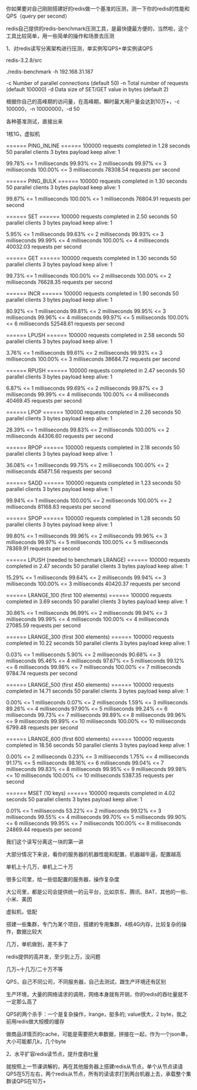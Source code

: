 你如果要对自己刚刚搭建好的redis做一个基准的压测，测一下你的redis的性能和QPS（query per second）

redis自己提供的redis-benchmark压测工具，是最快捷最方便的，当然啦，这个工具比较简单，用一些简单的操作和场景去压测

1、对redis读写分离架构进行压测，单实例写QPS+单实例读QPS

redis-3.2.8/src

./redis-benchmark -h 192.168.31.187

-c <clients>       Number of parallel connections (default 50)
-n <requests>      Total number of requests (default 100000)
-d <size>          Data size of SET/GET value in bytes (default 2)

根据你自己的高峰期的访问量，在高峰期，瞬时最大用户量会达到10万+，-c 100000，-n 10000000，-d 50

各种基准测试，直接出来

1核1G，虚拟机

====== PING_INLINE ======
  100000 requests completed in 1.28 seconds
  50 parallel clients
  3 bytes payload
  keep alive: 1

99.78% <= 1 milliseconds
99.93% <= 2 milliseconds
99.97% <= 3 milliseconds
100.00% <= 3 milliseconds
78308.54 requests per second

====== PING_BULK ======
  100000 requests completed in 1.30 seconds
  50 parallel clients
  3 bytes payload
  keep alive: 1

99.87% <= 1 milliseconds
100.00% <= 1 milliseconds
76804.91 requests per second

====== SET ======
  100000 requests completed in 2.50 seconds
  50 parallel clients
  3 bytes payload
  keep alive: 1

5.95% <= 1 milliseconds
99.63% <= 2 milliseconds
99.93% <= 3 milliseconds
99.99% <= 4 milliseconds
100.00% <= 4 milliseconds
40032.03 requests per second

====== GET ======
  100000 requests completed in 1.30 seconds
  50 parallel clients
  3 bytes payload
  keep alive: 1

99.73% <= 1 milliseconds
100.00% <= 2 milliseconds
100.00% <= 2 milliseconds
76628.35 requests per second

====== INCR ======
  100000 requests completed in 1.90 seconds
  50 parallel clients
  3 bytes payload
  keep alive: 1

80.92% <= 1 milliseconds
99.81% <= 2 milliseconds
99.95% <= 3 milliseconds
99.96% <= 4 milliseconds
99.97% <= 5 milliseconds
100.00% <= 6 milliseconds
52548.61 requests per second

====== LPUSH ======
  100000 requests completed in 2.58 seconds
  50 parallel clients
  3 bytes payload
  keep alive: 1

3.76% <= 1 milliseconds
99.61% <= 2 milliseconds
99.93% <= 3 milliseconds
100.00% <= 3 milliseconds
38684.72 requests per second

====== RPUSH ======
  100000 requests completed in 2.47 seconds
  50 parallel clients
  3 bytes payload
  keep alive: 1

6.87% <= 1 milliseconds
99.69% <= 2 milliseconds
99.87% <= 3 milliseconds
99.99% <= 4 milliseconds
100.00% <= 4 milliseconds
40469.45 requests per second

====== LPOP ======
  100000 requests completed in 2.26 seconds
  50 parallel clients
  3 bytes payload
  keep alive: 1

28.39% <= 1 milliseconds
99.83% <= 2 milliseconds
100.00% <= 2 milliseconds
44306.60 requests per second

====== RPOP ======
  100000 requests completed in 2.18 seconds
  50 parallel clients
  3 bytes payload
  keep alive: 1

36.08% <= 1 milliseconds
99.75% <= 2 milliseconds
100.00% <= 2 milliseconds
45871.56 requests per second

====== SADD ======
  100000 requests completed in 1.23 seconds
  50 parallel clients
  3 bytes payload
  keep alive: 1

99.94% <= 1 milliseconds
100.00% <= 2 milliseconds
100.00% <= 2 milliseconds
81168.83 requests per second

====== SPOP ======
  100000 requests completed in 1.28 seconds
  50 parallel clients
  3 bytes payload
  keep alive: 1

99.80% <= 1 milliseconds
99.96% <= 2 milliseconds
99.96% <= 3 milliseconds
99.97% <= 5 milliseconds
100.00% <= 5 milliseconds
78369.91 requests per second

====== LPUSH (needed to benchmark LRANGE) ======
  100000 requests completed in 2.47 seconds
  50 parallel clients
  3 bytes payload
  keep alive: 1

15.29% <= 1 milliseconds
99.64% <= 2 milliseconds
99.94% <= 3 milliseconds
100.00% <= 3 milliseconds
40420.37 requests per second

====== LRANGE_100 (first 100 elements) ======
  100000 requests completed in 3.69 seconds
  50 parallel clients
  3 bytes payload
  keep alive: 1

30.86% <= 1 milliseconds
96.99% <= 2 milliseconds
99.94% <= 3 milliseconds
99.99% <= 4 milliseconds
100.00% <= 4 milliseconds
27085.59 requests per second

====== LRANGE_300 (first 300 elements) ======
  100000 requests completed in 10.22 seconds
  50 parallel clients
  3 bytes payload
  keep alive: 1

0.03% <= 1 milliseconds
5.90% <= 2 milliseconds
90.68% <= 3 milliseconds
95.46% <= 4 milliseconds
97.67% <= 5 milliseconds
99.12% <= 6 milliseconds
99.98% <= 7 milliseconds
100.00% <= 7 milliseconds
9784.74 requests per second

====== LRANGE_500 (first 450 elements) ======
  100000 requests completed in 14.71 seconds
  50 parallel clients
  3 bytes payload
  keep alive: 1

0.00% <= 1 milliseconds
0.07% <= 2 milliseconds
1.59% <= 3 milliseconds
89.26% <= 4 milliseconds
97.90% <= 5 milliseconds
99.24% <= 6 milliseconds
99.73% <= 7 milliseconds
99.89% <= 8 milliseconds
99.96% <= 9 milliseconds
99.99% <= 10 milliseconds
100.00% <= 10 milliseconds
6799.48 requests per second

====== LRANGE_600 (first 600 elements) ======
  100000 requests completed in 18.56 seconds
  50 parallel clients
  3 bytes payload
  keep alive: 1

0.00% <= 2 milliseconds
0.23% <= 3 milliseconds
1.75% <= 4 milliseconds
91.17% <= 5 milliseconds
98.16% <= 6 milliseconds
99.04% <= 7 milliseconds
99.83% <= 8 milliseconds
99.95% <= 9 milliseconds
99.98% <= 10 milliseconds
100.00% <= 10 milliseconds
5387.35 requests per second

====== MSET (10 keys) ======
  100000 requests completed in 4.02 seconds
  50 parallel clients
  3 bytes payload
  keep alive: 1

0.01% <= 1 milliseconds
53.22% <= 2 milliseconds
99.12% <= 3 milliseconds
99.55% <= 4 milliseconds
99.70% <= 5 milliseconds
99.90% <= 6 milliseconds
99.95% <= 7 milliseconds
100.00% <= 8 milliseconds
24869.44 requests per second

我们这个读写分离这一块的第一讲

大部分情况下来说，看你的服务器的机器性能和配置，机器越牛逼，配置越高

单机上十几万，单机上二十万

很多公司里，给一些低配置的服务器，操作复杂度

大公司里，都是公司会提供统一的云平台，比如京东、腾讯、BAT、其他的一些、小米、美团

虚拟机，低配

搭建一些集群，专门为某个项目，搭建的专用集群，4核4G内存，比较复杂的操作，数据比较大

几万，单机做到，差不多了

redis提供的高并发，至少到上万，没问题

几万~十几万/二十万不等

QPS，自己不同公司，不同服务器，自己去测试，跟生产环境还有区别

生产环境，大量的网络请求的调用，网络本身就有开销，你的redis的吞吐量就不一定那么高了

QPS的两个杀手：一个是复杂操作，lrange，挺多的; value很大，2 byte，我之前用redis做大规模的缓存

做商品详情页的cache，可能是需要把大串数据，拼接在一起，作为一个json串，大小可能都几k，几个byte

2、水平扩容redis读节点，提升度吞吐量

就按照上一节课讲解的，再在其他服务器上搭建redis从节点，单个从节点读请QPS在5万左右，两个redis从节点，所有的读请求打到两台机器上去，承载整个集群读QPS在10万+